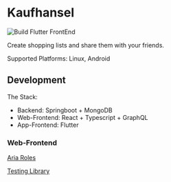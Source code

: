 # Kaufhansel

![Build Flutter FrontEnd](https://github.com/zwohansel/kaufhansel/workflows/Build%20Flutter%20FrontEnd/badge.svg)

Create shopping lists and share them with your friends.

Supported Platforms: Linux, Android

## Development

The Stack:

* Backend: Springboot + MongoDB
* Web-Frontend: React + Typescript + GraphQL
* App-Frontend: Flutter

### Web-Frontend

[Aria Roles](https://github.com/A11yance/aria-query#elements-to-roles)

[Testing Library](https://github.com/testing-library/jest-dom)
